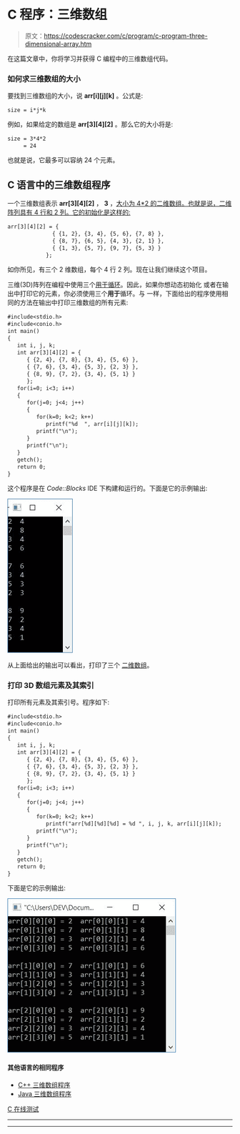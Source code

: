 # C 程序：三维数组

> 原文：<https://codescracker.com/c/program/c-program-three-dimensional-array.htm>

在这篇文章中，你将学习并获得 C 编程中的三维数组代码。

### 如何求三维数组的大小

要找到三维数组的大小，说 **arr[i][j][k]** 。公式是:

```
size = i*j*k
```

例如，如果给定的数组是 **arr[3][4][2]** 。那么它的大小将是:

```
size = 3*4*2
     = 24
```

也就是说，它最多可以容纳 24 个元素。

## C 语言中的三维数组程序

一个三维数组表示 **arr[3][4][2]** ， **3** ，<u>大小为 <u>4*2</u> 的二维数组。也就是说，二维阵列具有 4 行和 2 列。它的初始化是这样的:</u>

```
arr[3][4][2] = { 
              { {1, 2}, {3, 4}, {5, 6}, {7, 8} },
              { {8, 7}, {6, 5}, {4, 3}, {2, 1} },
              { {1, 3}, {5, 7}, {9, 7}, {5, 3} }
            };
```

如你所见，有三个 2 维数组，每个 4 行 2 列。现在让我们继续这个项目。

三维(3D)阵列在编程中使用三个[用于循环](/c/c-for-loop.htm)。因此，如果你想动态初始化 或者在输出中打印它的元素，你必须使用三个**用于**循环。与 一样，下面给出的程序使用相同的方法在输出中打印三维数组的所有元素:

```
#include<stdio.h>
#include<conio.h>
int main()
{
   int i, j, k;
   int arr[3][4][2] = {
      { {2, 4}, {7, 8}, {3, 4}, {5, 6} },
      { {7, 6}, {3, 4}, {5, 3}, {2, 3} },
      { {8, 9}, {7, 2}, {3, 4}, {5, 1} }
      };
   for(i=0; i<3; i++)
   {
      for(j=0; j<4; j++)
      {
         for(k=0; k<2; k++)
            printf("%d  ", arr[i][j][k]);
         printf("\n");
      }
      printf("\n");
   }
   getch();
   return 0;
}
```

这个程序是在 *Code::Blocks* IDE 下构建和运行的。下面是它的示例输出:

![three dimensional array programming in c](img/d677e446ced8a7a68378f3eefb6ccc49.png)

从上面给出的输出可以看出，打印了三个 <u>二维数组</u>。

### 打印 3D 数组元素及其索引

打印所有元素及其索引号。程序如下:

```
#include<stdio.h>
#include<conio.h>
int main()
{
   int i, j, k;
   int arr[3][4][2] = {
      { {2, 4}, {7, 8}, {3, 4}, {5, 6} },
      { {7, 6}, {3, 4}, {5, 3}, {2, 3} },
      { {8, 9}, {7, 2}, {3, 4}, {5, 1} }
      };
   for(i=0; i<3; i++)
   {
      for(j=0; j<4; j++)
      {
         for(k=0; k<2; k++)
            printf("arr[%d][%d][%d] = %d ", i, j, k, arr[i][j][k]);
         printf("\n");
      }
      printf("\n");
   }
   getch();
   return 0;
}
```

下面是它的示例输出:

![c three dimensional array program](img/5054b11c71e703f0bc1d2dd2ad8fc849.png)

#### 其他语言的相同程序

*   [C++ 三维数组程序](/cpp/program/cpp-program-three-dimensional-array.htm)
*   [Java 三维数组程序](/java/program/java-program-three-dimensional-array.htm)

[C 在线测试](/exam/showtest.php?subid=2)

* * *

* * *